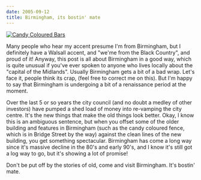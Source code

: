 ```yaml
---
date: 2005-09-12
title: Birmingham, its bostin' mate
---
```

[![Candy Coloured Bars](http://static.flickr.com/25/42465802_5f4b1f0f74.jpg)](http://www.flickr.com/photos/roobottom/42465802/ "Photo Sharing") 

Many people who hear my accent presume I'm from Birmingham, but I definitely have a Walsall accent, and "we'me from the Black Country", and proud of it! Anyway, this post is all about Birmingham in a good way, which is quite unusual if you've ever spoken to anyone who lives locally about the "capital of the Midlands". Usually Birmingham gets a bit of a bad wrap. Let's face it, people think its crap, (feel free to correct me on this). But I'm happy to say that Birmingham is undergoing a bit of a renaissance period at the moment. 

Over the last 5 or so years the city council (and no doubt a medley of other investors) have pumped a shed load of money into re-vamping the city centre. It's the new things that make the old things look better. Okay, I know this is an ambiguous sentence, but when you offset some of the older building and features in Birmingham (such as the candy coloured fence, which is in Bridge Street by the way) against the clean lines of the new building, you get something spectacular. Birmingham has come a long way since it's massive decline in the 80's and early 90's, and I know it's still got a log way to go, but it's showing a lot of promise! 

Don't be put off by the stories of old, come and visit Birmingham. It's bostin' mate.